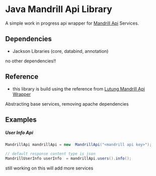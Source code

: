 # Java Mandrill Api Library
A simple work in progress api wrapper for [Mandrill Api](https://mandrillapp.com/api/docs/) Services. 

## Dependencies 

- Jackson Libraries (core, databind, annotation)

no other dependencies!!

## Reference  

- this library is build using the reference from [Lutung Mandrill Api Wrapper](https://github.com/rschreijer/lutung)

Abstracting base services, removing apache dependencies

## Examples 

##### User Info Api 

```Java
MandrillApi mandrillApi = new  MandrillApi("<mandrill api key>");

// default response content type is json
MandrillUserInfo userInfo  = mandrillApi.users().info();
```

still working on this will add more services 


